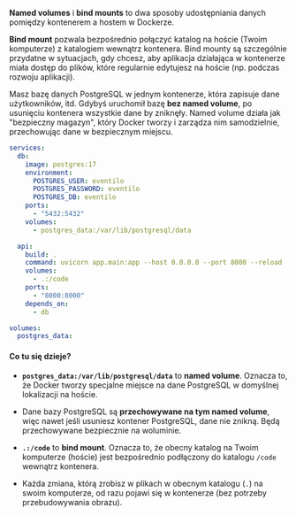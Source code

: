 **Named volumes** i **bind mounts** to dwa sposoby udostępniania danych pomiędzy kontenerem a hostem w Dockerze.

**Bind mount** pozwala bezpośrednio połączyć katalog na hoście (Twoim komputerze) z katalogiem wewnątrz kontenera.
Bind mounty są szczególnie przydatne w sytuacjach, gdy chcesz, aby aplikacja działająca w kontenerze miała dostęp do plików, które regularnie edytujesz na hoście (np. podczas rozwoju aplikacji).

Masz bazę danych PostgreSQL w jednym kontenerze, która zapisuje dane użytkowników, itd. Gdybyś uruchomił bazę **bez named volume**, po usunięciu kontenera wszystkie dane by zniknęły. Named volume działa jak "bezpieczny magazyn", który Docker tworzy i zarządza nim samodzielnie, przechowując dane w bezpiecznym miejscu.

```yaml
services:
  db:
    image: postgres:17
    environment:
      POSTGRES_USER: eventilo
      POSTGRES_PASSWORD: eventilo
      POSTGRES_DB: eventilo
    ports:
      - "5432:5432"
    volumes:
      - postgres_data:/var/lib/postgresql/data

  api:
    build: .
    command: uvicorn app.main:app --host 0.0.0.0 --port 8000 --reload
    volumes:
      - .:/code
    ports:
      - "8000:8000"
    depends_on:
      - db

volumes:
  postgres_data:
```

#### Co tu się dzieje?

- **`postgres_data:/var/lib/postgresql/data`** to **named volume**. Oznacza to, że Docker tworzy specjalne miejsce na dane PostgreSQL w domyślnej lokalizacji na hoście.
- Dane bazy PostgreSQL są **przechowywane na tym named volume**, więc nawet jeśli usuniesz kontener PostgreSQL, dane nie znikną. Będą przechowywane bezpiecznie na woluminie.

- **`.:/code`** to **bind mount**. Oznacza to, że obecny katalog na Twoim komputerze (hoście) jest bezpośrednio podłączony do katalogu `/code` wewnątrz kontenera.
- Każda zmiana, którą zrobisz w plikach w obecnym katalogu (`.`) na swoim komputerze, od razu pojawi się w kontenerze (bez potrzeby przebudowywania obrazu).